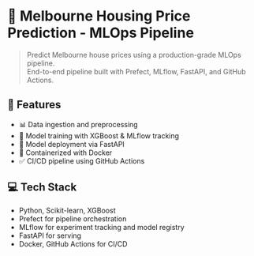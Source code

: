 # 🏡 Melbourne Housing Price Prediction - MLOps Pipeline

> Predict Melbourne house prices using a production-grade MLOps pipeline.  
> End-to-end pipeline built with Prefect, MLflow, FastAPI, and GitHub Actions.

## 🔧 Features

- 📊 Data ingestion and preprocessing
- 🧠 Model training with XGBoost & MLflow tracking
- 🚀 Model deployment via FastAPI
- 🐳 Containerized with Docker
- ✅ CI/CD pipeline using GitHub Actions

## 💻 Tech Stack

- Python, Scikit-learn, XGBoost
- Prefect for pipeline orchestration
- MLflow for experiment tracking and model registry
- FastAPI for serving
- Docker, GitHub Actions for CI/CD